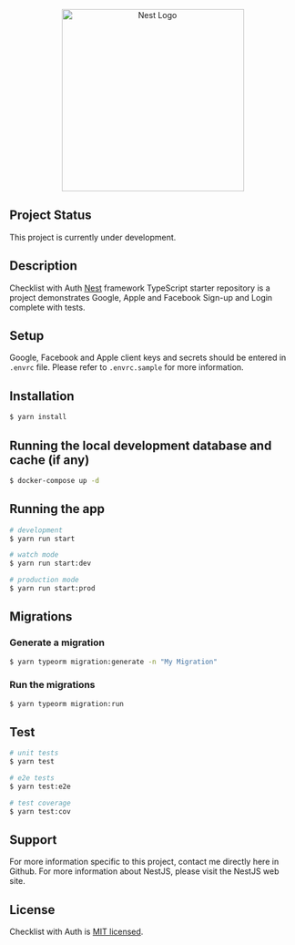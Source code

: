 <p align="center">
  <a href="http://nestjs.com/" target="blank"><img src="https://nestjs.com/img/logo_text.svg" width="320" alt="Nest Logo" /></a>
</p>

## Project Status
This project is currently under development.

## Description

Checklist with Auth [Nest](https://github.com/nestjs/nest) framework TypeScript starter repository is a project demonstrates Google, Apple and Facebook Sign-up and Login complete with tests.

## Setup
Google, Facebook and Apple client keys and secrets should be entered in `.envrc` file. Please refer to `.envrc.sample` for more information.

## Installation

```bash
$ yarn install
```

## Running the local development database and cache (if any)
```bash
$ docker-compose up -d
```

## Running the app

```bash
# development
$ yarn run start

# watch mode
$ yarn run start:dev

# production mode
$ yarn run start:prod
```

## Migrations

### Generate a migration
```bash
$ yarn typeorm migration:generate -n "My Migration"
```

### Run the migrations
```bash
$ yarn typeorm migration:run
```

## Test

```bash
# unit tests
$ yarn test

# e2e tests
$ yarn test:e2e

# test coverage
$ yarn test:cov
```

## Support
For more information specific to this project, contact me directly here in Github.
For more information about NestJS, please visit the NestJS web site.

## License

Checklist with Auth is [MIT licensed](LICENSE).
